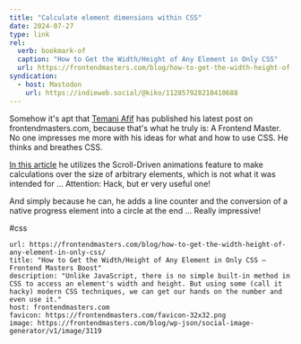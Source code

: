 ```yaml
---
title: "Calculate element dimensions within CSS"
date: 2024-07-27
type: link
rel:
  verb: bookmark-of
  caption: "How to Get the Width/Height of Any Element in Only CSS"
  url: https://frontendmasters.com/blog/how-to-get-the-width-height-of-any-element-in-only-css/
syndication:
  - host: Mastodon
    url: https://indieweb.social/@kiko/112857928210410688
---
```


Somehow it's apt that [Temani Afif](https://css-articles.com/) has published his latest post on frontendmasters.com, because that's what he truly is: A Frontend Master. No one impresses me more with his ideas for what and how to use CSS. He thinks and breathes CSS.

[In this article](https://frontendmasters.com/blog/how-to-get-the-width-height-of-any-element-in-only-css/) he utilizes the Scroll-Driven animations feature to make calculations over the size of arbitrary elements, which is not what it was intended for ... Attention: Hack, but er very useful one!

And simply because he can, he adds a line counter and the conversion of a native progress element into a circle at the end ... Really impressive!

#css

```cardlink
url: https://frontendmasters.com/blog/how-to-get-the-width-height-of-any-element-in-only-css/
title: "How to Get the Width/Height of Any Element in Only CSS – Frontend Masters Boost"
description: "Unlike JavaScript, there is no simple built-in method in CSS to access an element's width and height. But using some (call it hacky) modern CSS techniques, we can get our hands on the number and even use it."
host: frontendmasters.com
favicon: https://frontendmasters.com/favicon-32x32.png
image: https://frontendmasters.com/blog/wp-json/social-image-generator/v1/image/3119
```
